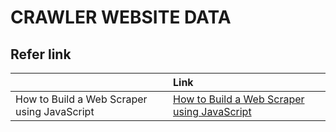 # CRAWLER WEBSITE DATA

## Refer link

|                                             | Link                                                                                                                                   |
| :------------------------------------------ | :------------------------------------------------------------------------------------------------------------------------------------- |
| How to Build a Web Scraper using JavaScript | [How to Build a Web Scraper using JavaScript](https://bretcameron.medium.com/how-to-build-a-web-scraper-using-javascript-11d7cd9f77f2) |
